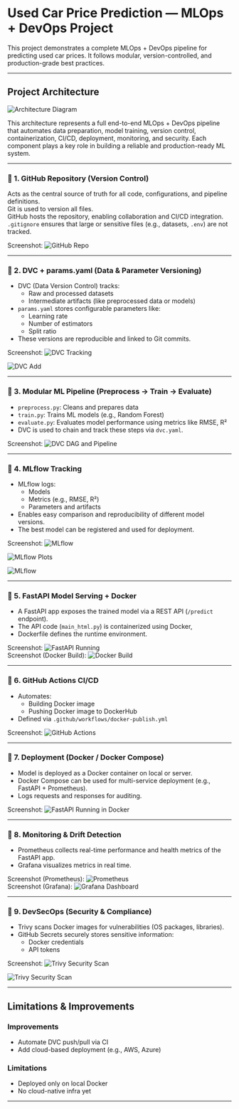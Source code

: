 # Used Car Price Prediction — MLOps + DevOps Project

This project demonstrates a complete MLOps + DevOps pipeline for predicting used car prices. It follows modular, version-controlled, and production-grade best practices.

---

## Project Architecture

![Architecture Diagram](images/architecture.png)

This architecture represents a full end-to-end MLOps + DevOps pipeline that automates data preparation, model training, version control, containerization, CI/CD, deployment, monitoring, and security. Each component plays a key role in building a reliable and production-ready ML system.

---

### 🔹 1. GitHub Repository (Version Control)

Acts as the central source of truth for all code, configurations, and pipeline definitions.  
Git is used to version all files.  
GitHub hosts the repository, enabling collaboration and CI/CD integration.  
`.gitignore` ensures that large or sensitive files (e.g., datasets, `.env`) are not tracked.

 Screenshot:
![GitHub Repo](images/github%20repo%20cloning.png)

---

### 🔹 2. DVC + params.yaml (Data & Parameter Versioning)

- DVC (Data Version Control) tracks:
  - Raw and processed datasets
  - Intermediate artifacts (like preprocessed data or models)
- `params.yaml` stores configurable parameters like:
  - Learning rate
  - Number of estimators
  - Split ratio
- These versions are reproducible and linked to Git commits.

 Screenshot:
![DVC Tracking](images/dvc%20init.png)

![DVC Add](images/dvc%20add.png)


---

### 🔹 3. Modular ML Pipeline (Preprocess → Train → Evaluate)

- `preprocess.py`: Cleans and prepares data  
- `train.py`: Trains ML models (e.g., Random Forest)  
- `evaluate.py`: Evaluates model performance using metrics like RMSE, R²  
- DVC is used to chain and track these steps via `dvc.yaml`.

 Screenshot:
![DVC DAG and Pipeline](images/dvc%20pipeline.png)

---

### 🔹 4. MLflow Tracking

- MLflow logs:
  - Models
  - Metrics (e.g., RMSE, R²)
  - Parameters and artifacts
- Enables easy comparison and reproducibility of different model versions.
- The best model can be registered and used for deployment.

 Screenshot:
![MLflow](images/mlflow.png)

![MLflow Plots](images/randomforest.png)

![MLflow](images/linearregression.png)

---

### 🔹 5. FastAPI Model Serving + Docker

- A FastAPI app exposes the trained model via a REST API (`/predict` endpoint).
- The API code (`main_html.py`) is containerized using Docker, 
- Dockerfile defines the runtime environment.

Screenshot:
![FastAPI Running](images/fastapi.png)  
Screenshot (Docker Build):
![Docker Build](images/DockerBuild.png)

---

### 🔹 6. GitHub Actions CI/CD

- Automates:
  - Building Docker image
  - Pushing Docker image to DockerHub
- Defined via `.github/workflows/docker-publish.yml`

Screenshot:
![GitHub Actions](images/github%20actions.png)

---

### 🔹 7. Deployment (Docker / Docker Compose)

- Model is deployed as a Docker container on local or server.
- Docker Compose can be used for multi-service deployment (e.g., FastAPI + Prometheus).
- Logs requests and responses for auditing.

Screenshot:
![FastAPI Running in Docker](images/fastapi.png)

---

### 🔹 8. Monitoring & Drift Detection

- Prometheus collects real-time performance and health metrics of the FastAPI app.
- Grafana visualizes metrics in real time.

Screenshot (Prometheus):
![Prometheus](images/prometheus.png)  
Screenshot (Grafana):
![Grafana Dashboard](images/grafanadashboard.png)

---

### 🔹 9. DevSecOps (Security & Compliance)

- Trivy scans Docker images for vulnerabilities (OS packages, libraries).
- GitHub Secrets securely stores sensitive information:
  - Docker credentials
  - API tokens

Screenshot:
![Trivy Security Scan](images/Trivy%20scan.png)

![Trivy Security Scan](images/Trivy%20report.png)

---

## Limitations & Improvements

### Improvements
- Automate DVC push/pull via CI
- Add cloud-based deployment (e.g., AWS, Azure)

### Limitations
- Deployed only on local Docker
- No cloud-native infra yet

---
